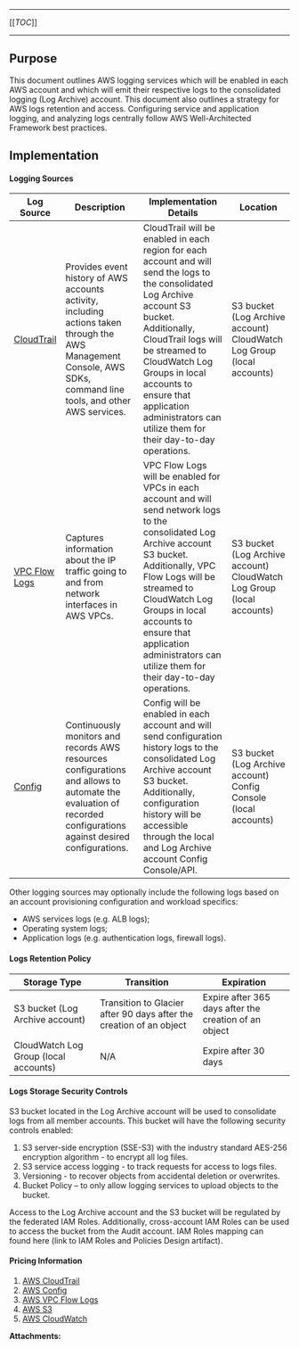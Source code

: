   

  

|    |    |    |    |
| --- | --- | --- | --- |

  

* * *

[[_TOC_]]

* * *

**Purpose**
-----------

This document outlines AWS logging services which will be enabled in each AWS account and which will emit their respective logs to the consolidated logging (Log Archive) account. This document also outlines a strategy for AWS logs retention and access. Configuring service and application logging, and analyzing logs centrally follow AWS Well-Architected Framework best practices.

**Implementation**
------------------

#### **Logging Sources**

| Log Source | Description | Implementation Details | Location |
| --- | --- | --- | --- |
| [CloudTrail](https://docs.aws.amazon.com/awscloudtrail/latest/userguide/cloudtrail-user-guide.html) | Provides event history of AWS accounts activity, including actions taken through the AWS Management Console, AWS SDKs, command line tools, and other AWS services. |   CloudTrail will be enabled in each region for each account and will send the logs to the consolidated Log Archive account S3 bucket. Additionally, CloudTrail logs will be streamed to CloudWatch Log Groups in local accounts to ensure that application administrators can utilize them for their day-to-day operations.   |   S3 bucket (Log Archive account)  CloudWatch Log Group (local accounts)   |
| [VPC Flow Logs](https://docs.aws.amazon.com/vpc/latest/userguide/flow-logs.html) | Captures information about the IP traffic going to and from network interfaces in AWS VPCs. |   VPC Flow Logs will be enabled for VPCs in each account and will send network logs to the consolidated Log Archive account S3 bucket. Additionally, VPC Flow Logs will be streamed to CloudWatch Log Groups in local accounts to ensure that application administrators can utilize them for their day-to-day operations.   |   S3 bucket (Log Archive account)  CloudWatch Log Group (local accounts)   |
| [Config](https://docs.aws.amazon.com/config/latest/developerguide/WhatIsConfig.html) | Continuously monitors and records AWS resources configurations and allows to automate the evaluation of recorded configurations against desired configurations. |   Config will be enabled in each account and will send configuration history logs to the consolidated Log Archive account S3 bucket. Additionally, configuration history will be accessible through the local and Log Archive account Config Console/API.    |   S3 bucket (Log Archive account)  Config Console (local accounts)   |

Other logging sources may optionally include the following logs based on an account provisioning configuration and workload specifics:

*   AWS services logs (e.g. ALB logs);
*   Operating system logs;
*   Application logs (e.g. authentication logs, firewall logs).

#### Logs **Retention Policy**

| Storage Type | Transition | Expiration |
| --- | --- | --- |
| S3 bucket (Log Archive account) |   Transition to Glacier after 90 days after the creation of an object   | Expire after 365 days after the creation of an object |
| CloudWatch Log Group (local accounts) | N/A | Expire after 30 days |

#### Logs Storage Security Controls

S3 bucket located in the Log Archive account will be used to consolidate logs from all member accounts. This bucket will have the following security controls enabled:

1.  S3 server-side encryption (SSE-S3) with the industry standard AES-256 encryption algorithm - to encrypt all log files.
2.  S3 service access logging - to track requests for access to logs files.
3.  Versioning - to recover objects from accidental deletion or overwrites.
4.  Bucket Policy – to only allow logging services to upload objects to the bucket.

Access to the Log Archive account and the S3 bucket will be regulated by the federated IAM Roles. Additionally, cross-account IAM Roles can be used to access the bucket from the Audit account. IAM Roles mapping can found here (link to IAM Roles and Policies Design artifact).

#### Pricing Information

1.  [AWS CloudTrail](https://aws.amazon.com/cloudtrail/pricing/)
2.  [AWS Config](https://aws.amazon.com/config/pricing)
3.  [AWS VPC Flow Logs](https://docs.aws.amazon.com/vpc/latest/userguide/flow-logs.html)
4.  [AWS S3](https://aws.amazon.com/s3/pricing/)
5.  [AWS CloudWatch](https://aws.amazon.com/cloudwatch/pricing)

 **Attachments:** 

